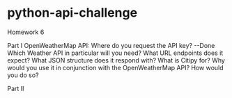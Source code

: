 # python-api-challenge
Homework 6

Part I
OpenWeatherMap API:
Where do you request the API key? --Done
Which Weather API in particular will you need? 
What URL endpoints does it expect? 
What JSON structure does it respond with? 
What is Citipy for? 
Why would you use it in conjunction with the OpenWeatherMap API? 
How would you do so?

Part II